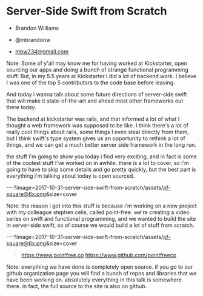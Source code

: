 # Server-Side Swift from Scratch

* Brandon Williams

* @mbrandonw

* mbw234@gmail.com

Note:
Some of y'all may know me for having worked at Kickstarter, open sourcing our apps and doing a bunch of strange functional programming stuff. But, in my 5.5 years at Kickstarter I did a lot of backend work. I believe I was one of the top 5 contributors to the code base before leaving.

And today i wanna talk about some future directions of server-side swift that will make it state-of-the-art and ahead most other frameworks out there today.

The backend at kickstarter was rails, and that informed a lot of what I thought a web framework was supposed to be like. I think there's a lot of really cool things about rails, some things I even steal directly from them, but I think swift's type system gives us an opportunity to rethink a lot of things, and we can get a much better server side framework in the long run.

the stuff i'm going to show you today i find very exciting, and in fact is some of the coolest stuff I've worked on in awhile. there is a lot to cover, so i'm going to have to skip some details and go pretty quickly, but the best part is everything i'm talking about today is open sourced.

---?image=2017-10-31-server-side-swift-from-scratch/assets/pf-square@6x.png&size=cover

Note: the reason i got into this stuff is because i'm working on a new project with my colleague stephen celis, called point-free. we're creating a video series on swift and functional programming, and we wanted to build the site in server-side swift, so of course we would build a lot of stuff from scratch.

---?image=2017-10-31-server-side-swift-from-scratch/assets/pf-square@6x.png&size=cover

<!-- <br><br><br><br><br><br><br><br><br><br><br><br><br><br><br><br><br><br><br><br><br><br><br><br><br><br><br><br><br><br><br><br><br><br><br><br><br> -->

> https://www.pointfree.co
> https://www.github.com/pointfreeco

Note:
everything we have done is completely open source. if you go to our github organization page you will find a bunch of repos and libraries that we have been working on. absolutely everything in this talk is somewhere there. in fact, the full source to the site is also on github.

